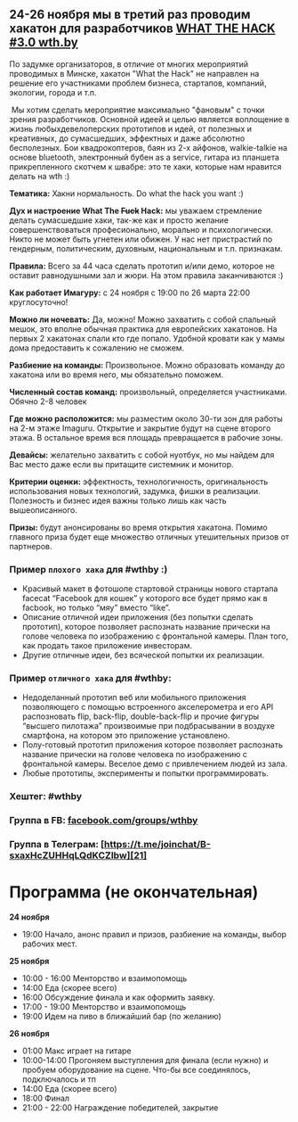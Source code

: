 ## 24-26 ноября мы в третий раз проводим хакатон для разработчиков [WHAT THE HACK #3.0 wth.by][1]

По задумке организаторов, в отличие от многих мероприятий проводимых в Минске,​ хакатон "What the Hack" не направлен на решение его участниками проблем бизнеса, стартапов,​ компаний​, экологии​, города и т.п​.

​ Мы хотим сделать мероприятие максимально "фановым" с точки зрения разработчиков.​ Основной идеей и целью является воплощение в жизнь любых​ девелоперских​ прототипов и идей​, от полезных и​ ​креативных​, до сумасшедших​, эффектных​​ и даже абсолютно бесполезных.​​​ Бои квадрокоптеров, баян из 2-х айфонов,​ walkie-talkie​ на основе bluetooth​, электронный бубен as a service, гитара из планшета прикрепленного скотчем к швабре: это те хаки, которые нам нравится делать на wth :)

**Тематика:** Хакни нормальность. Do what the hack you want :)

**Дух и настроение What The <del>Fuck</del> Hack:** мы уважаем стремление делать сумасшедшие хаки, так-же как и просто желание совершенствоваться професионально, морально и психологически. Никто не может быть угнетен или обижен. У нас нет пристрастий по гендерным, политическим, духовным, национальным и т.п. признакам.

**Правила:** Всего за 44 часа сделать прототип и/или демо, которое не оставит равнодушными зал и жюри. На этом правила заканчиваются :)

**Как работает Имагуру:** c 24 ноября с 19:00 по 26 марта 22:00 круглосуточно!

**Можно ли ночевать:** Да, можно! Можно захватить с собой спальный мешок, это вполне обычная практика для европейских хакатонов. На первых 2 хакатонах спали кто где попало. Удобной кровати как у мамы дома предоставить к сожалению не сможем.

**Разбиение на команды:** Произвольное. Можно образовать команду до хакатона или во время него, мы обязательно поможем.

**Численный состав команд:** произвольный, определяется участниками. Обячно 2-8 человек

**Где можно расположится:** мы разместим около 30-ти зон для работы на 2-м этаже Imaguru. Открытие и закрытие будут на сцене второго этажа. В остальное время вся площадь превращается в рабочие зоны.

**Девайсы:** желательно захватить с собой нуотбук, но мы найдем для Вас место даже если вы притащите системник и монитор.

**Критерии оценки:** эффектность, технологичность, оригинальность использования новых технологий, задумка, фишки в реализации. Полезность и бизнес идея важны только лишь как часть вышеописанного.

**Призы:** будут анонсированы во время открытия хакатона. Помимо главного приза будет еще множество отличных утешительных призов от партнеров.

### Пример `плохого хака` для #wthby :)

*   Красивый макет в фотошопе стартовой страницы нового стартапа facecat “Facebook для кошек” у которого все будет прямо как в facbook, но только “мяу” вместо “like”. 
*   Описание отличной идеи приложения (без попытки сделать прототип), которое позволяет распознать название прически на голове человека по изображению с фронтальной камеры. План того, как продать такое приложение инвесторам.
*   Другие отличные идеи, без всяческой попытки их реализации.

### Пример `отличного хака` для #wthby:

*   Недоделанный прототип веб или мобильного приложения позволяющего с помощью встроенного акселерометра и его API распозновать flip, back-flip, double-back-flip и прочие фигуры “высшего пилотажа” произвоимые при подбрасывании в воздухе смартфона, на котором это приложение установлено. 
*   Полу-готовый прототип приложения которое позволяет распознать название прически на голове человека по изображению с фронтальной камеры. Веселое демо с привлечением людей из зала.
*   Любые прототипы, эксперименты и попытки программировать.

### Хештег: #wthby

### Группа в FB: [facebook.com/groups/wthby][19]    
### Группа в Телеграм: [https://t.me/joinchat/B-sxaxHcZUHHqLQdKCZlbw][21]    

# Программа (не окончательная)

**24 ноября**

*   19:00 Начало, анонс правил и призов, разбиение на команды, выбор рабочих мест.

**25 ноября**

*   10:00 - 16:00 Менторство и взаимопомощь
*   14:00 Еда (скорее всего)
*   16:00 Обсуждение финала и как оформить заявку.
*   17:00 - 19:00 Менторство и взаимопомощь
*   19:00 Идем на пиво в ближайший бар (по желанию)

**26 ноября**

*   01:00 Макс играет на гитаре
*   10:00-14:00 Прогоняем выступления для финала (если нужно) и пробуем оборудование на сцене. Что-бы все соединялось, подключалось и тп
*   14:00 Еда (скорее всего)
*   18:00 Финал
*   21:00 - 22:00 Награждение победителей, закрытие

 [1]: http://wth.by
 [2]: http://html5.by/wp-content/uploads/2015/03/wth-2.0.png
 [3]: http://xbsoftware.com
 [4]: http://imaguru.co
 [5]: http://html5.by
 [6]: http://WebNotBombs.net
 [7]: http://Yandex.ru
 [8]: http://Github.com
 [9]: https://www.jetbrains.com/
 [10]: http://www.heineken.com/
 [11]: http://coca-cola.com
 [12]: http://www.redbull.com/
 [13]: http://www.onega.by/
 [14]: http://generation.by/news6738.html
 [15]: http://habrahabr.ru/post/241473/
 [16]: http://habrahabr.ru/post/242301/
 [17]: http://xbsoftware.ru/blog/wth-hakaton-dlya-razrabotchikov/
 [18]: http://xbsoftware.com/blog/wth-2014-social-network-tourists-pintoid/
 [19]: https://www.facebook.com/groups/wthby
 [20]: http://www.youtube.com/playlist?list=PLnZ0ef3Uu2puRoEW1Cp2-18M8ker_9tom
 [21]: https://t.me/joinchat/B-sxaxHcZUHHqLQdKCZlbw
